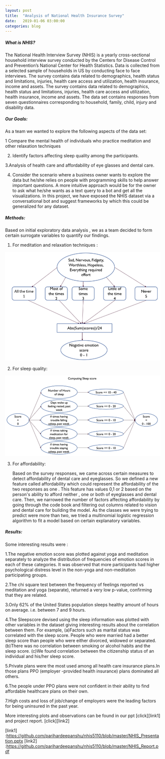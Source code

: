```yaml
---
layout: post
title:  "Analysis of National Health Insurance Survey"
date:   2019-01-06 03:00:00
categories: blog
---
```


##### What is NHIS?

The National Health Interview Survey (NHIS) is a yearly cross-sectional household interview
survey conducted by the Centers for Disease Control and Prevention’s National Center for
Health Statistics. Data is collected from a selected sample of households in US by conducting
face to face interviews. The survey contains data related to demographics, health status and
limitations, injuries, health care access and utilization, health insurance, income and assets.
The survey contains data related to demographics, health status and
limitations, injuries, health care access and utilization, health insurance, income and assets.
The data set contains responses from seven questionnaires corresponding to household, family,
child, injury and disability data.

##### Our Goals:

As a team we wanted to explore the following aspects of the data set:

1 Compare the mental health of individuals who practice meditation and other relaxation
  techniques

2. Identify factors affecting sleep quality among the participants.

3.Analysis of health care and affordability of eye glasses and dental care.

4. Consider the scenario where a business owner wants to explore the data but he/she relies on people with programming skills to help      answer important questions. A more intuitive approach would be for the owner to ask what he/she wants as a text query to a bot and      get all the visualizations. In this project, we have exposed the NHIS dataset via a conversational bot and suggest frameworks by        which this could be generalized for any dataset.

##### Methods:

Based on initial exploratory data analysis , we as a team decided to form certain surrogate variables to quantify our findings.

1. For meditation and relaxation techniques :
    <div class ="honeycombpic">
<img src="https://github.com/parihardeepanshu/parihardeepanshu.github.io/blob/master/assets/img/nhis-yoga.png?raw=true"/>
</div> 

2. For sleep quality:
   <div class ="honeycombpic">
<img src="https://github.com/parihardeepanshu/parihardeepanshu.github.io/blob/master/assets/img/nhis-sleep.png?raw=true"/>
</div>

3. For affordability:
   
   Based on the survey responses, we came across certain measures to detect affordability of dental care and eyeglasses. So we defined a    new feature called affordability which could represent the affordability of the two responses as one . This feature has values 0,1 or    2 based on the person's ability to afford neither , one or both of eyeglasses and dental care. Then, we narrowed the number of          factors affecting affordability by going through the code book and filtering out columns related to vision and dental care for          building the model. As the classes we were trying to predict were more than two, we tried a multinomial logistic regression algorithm    to fit a model based on certain explanatory variables.

##### Results:

Some interesting results were :

1.The negative emotion score was plotted against yoga and meditation separately to analyze the distribution of frequencies of emotion     scores in each of these categories. It was observed that more participants had higher psychological distress level in the non-yoga
  and non-meditation participating groups.
  
2.The chi square test between the frequency of feelings reported vs meditation and yoga (separate), returned a very low p-value,           confirming that they are related.

3.Only 62% of the United States population sleeps healthy amount of hours on average. i.e. between 7 and 9 hours.

4.The Sleepscore devised using the sleep information was plotted with other variables in the dataset giving interesting results about     the correlation between them. For example,
 (a)Factors such as marital status was correlated with the sleep score. People who were married had a better sleep score than people who     were either divorced, widowed or separated.
 (b)There was no correlation between smoking or alcohol habits and the sleep score.
 (c)We found correlation between the citizenship status of an individual and his/her sleep score.
 
5.Private plans were the most used among all health care insurance plans.In those plans PPO (employer -provided health insurance) plans dominated all others.

6.The people under PPO plans were not confident in their ability to find affordable healthcare plans on their own.

7.High costs and loss of job/change of employers were the leading factors for being uninsured
in the past year.

More interesting plots and observations can be found in our ppt [click][link1] and project report. [click][link2]

[link1] :https://github.com/parihardeepanshu/nhis5110/blob/master/NHIS_Presentation.pptx
[link2] :https://github.com/parihardeepanshu/nhis5110/blob/master/NHIS_Report.pdf

